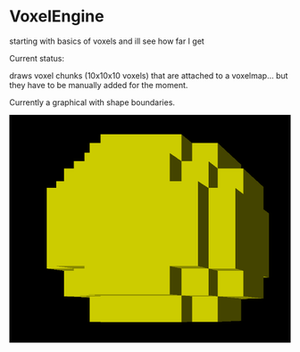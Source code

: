 # VoxelEngine
starting with basics of voxels and ill see how far I get

Current status:

draws voxel chunks (10x10x10 voxels) that are attached to a voxelmap... but they have to be manually added for the moment.

Currently a graphical with shape boundaries.

![alt text](https://raw.githubusercontent.com/theo-walton/VoxelEngine/master/voxelSphere)

